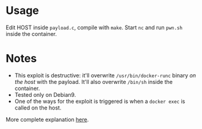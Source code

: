 # Usage
Edit HOST inside `payload.c`, compile with `make`. Start `nc` and run `pwn.sh` inside the container.

# Notes
- This exploit is destructive: it'll overwrite `/usr/bin/docker-runc` binary *on the host* with the
payload. It'll also overwrite `/bin/sh` inside the container.
- Tested only on Debian9.
- One of the ways for the exploit is triggered is when a `docker exec` is called on the host.

More complete explanation [here](https://github.com/lxc/lxc/commit/6400238d08cdf1ca20d49bafb85f4e224348bf9d).
